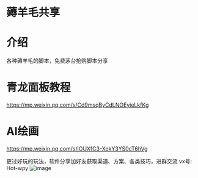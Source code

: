 # 薅羊毛共享

# 介绍
各种薅羊毛的脚本，免费茅台抢购脚本分享
# 青龙面板教程
https://mp.weixin.qq.com/s/Cd9msqByCdLNOEyieLkfKg
# AI绘画
https://mp.weixin.qq.com/s/iOUXfC3-XekY3YS0cT6hVg

更过好玩的玩法，软件分享加好友获取渠道、方案、各类技巧，进群交流
vx号: Hot-wpy
![image](https://github.com/wpy0032/maotai/assets/30211666/a9edef36-001b-47e1-9bb2-70df4e8a010b)
